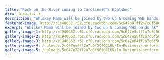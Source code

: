 ```yaml
---
title: "Rock on the River coming to Carolineâ€™s Boatshed"
date: 2018-12-13
description: "Whiskey Mama will be joined by two up & coming WHS bands â€“ â€˜Ferrisâ€™ and â€˜In Businessâ€™ at Caroline's Boatshed..."
featured-image: http://c1940652.r52.cf0.rackcdn.com/5c647b87ff2a7c6f5000015b/Rock-on-the-Rive-300--Carolines-13.12.18.jpg
excerpt: "Whiskey Mama will be joined by two up & coming WHS bands â€“ â€˜Ferrisâ€™ and â€˜In Businessâ€™ at Caroline's Boatshed."
gallery-image-1: http://c1940652.r52.cf0.rackcdn.com/5c647e3cff2a7c6f50000163/Ferris--Carolines.jpg
gallery-image-2: http://c1940652.r52.cf0.rackcdn.com/5c647e55ff2a7c6f50000165/Ferris-Band--Carolines......-13.12.jpg
gallery-image-3: http://c1940652.r52.cf0.rackcdn.com/5c647e64ff2a7c6f50000167/Ferris-Band--Carolines..-13.12.jpg
gallery-image-4: /uploads/5c647ea4ff2a7c6f5000016b/In-Business-performing..--Carolines.PNG
gallery-image-5: /uploads/5c647e78ff2a7c6f50000169/In-Business-performing--Carolines.PNG
---
```


